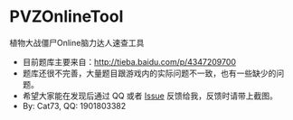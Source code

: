 # PVZOnlineTool
植物大战僵尸Online脑力达人速查工具
* 目前题库主要来自：http://tieba.baidu.com/p/4347209700
* 题库还很不完善，大量题目跟游戏内的实际问题不一致，也有一些缺少的问题。
* 希望大家能在发现后通过 QQ 或者 [Issue](https://github.com/Cat7373/PVZOnlineTool/issues) 反馈给我，反馈时请带上截图。
* By: Cat73, QQ: 1901803382
